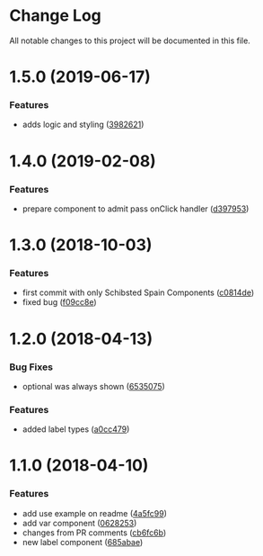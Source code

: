 # Change Log

All notable changes to this project will be documented in this file.

<a name="1.5.0"></a>
# 1.5.0 (2019-06-17)


### Features

* adds logic and styling ([3982621](https://github.com/SUI-Components/sui-components/commit/3982621))



<a name="1.4.0"></a>
# 1.4.0 (2019-02-08)


### Features

* prepare component to admit pass onClick handler ([d397953](https://github.com/SUI-Components/sui-components/commit/d397953))



<a name="1.3.0"></a>
# 1.3.0 (2018-10-03)


### Features

* first commit with only Schibsted Spain Components ([c0814de](https://github.com/SUI-Components/sui-components/commit/c0814de))
* fixed bug ([f09cc8e](https://github.com/SUI-Components/sui-components/commit/f09cc8e))



<a name="1.2.0"></a>
# 1.2.0 (2018-04-13)


### Bug Fixes

* optional was always shown ([6535075](https://github.com/SUI-Components/sui-components/commit/6535075))


### Features

* added label types ([a0cc479](https://github.com/SUI-Components/sui-components/commit/a0cc479))



<a name="1.1.0"></a>
# 1.1.0 (2018-04-10)


### Features

* add use example on readme ([4a5fc99](https://github.com/SUI-Components/sui-components/commit/4a5fc99))
* add var component ([0628253](https://github.com/SUI-Components/sui-components/commit/0628253))
* changes from PR comments ([cb6fc6b](https://github.com/SUI-Components/sui-components/commit/cb6fc6b))
* new label component ([685abae](https://github.com/SUI-Components/sui-components/commit/685abae))



